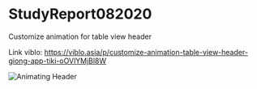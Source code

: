 # StudyReport082020
Customize animation for table view header

Link viblo: https://viblo.asia/p/customize-animation-table-view-header-giong-app-tiki-oOVlYMjBl8W

![Animating Header](https://imgur.com/dluIAZ1.gif)
